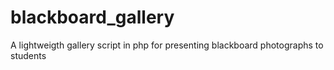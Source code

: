 # blackboard_gallery
A lightweigth gallery script in php for presenting blackboard photographs  to students
